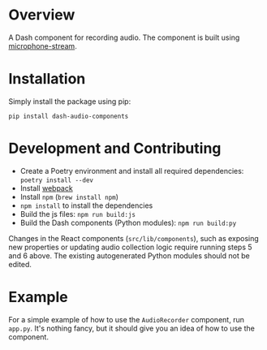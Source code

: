 
# Overview
A Dash component for recording audio. The component is built using [microphone-stream](https://www.npmjs.com/package/microphone-stream).

# Installation
Simply install the package using pip:
```shell
pip install dash-audio-components
```


# Development and Contributing
- Create a Poetry environment and install all required dependencies: `poetry install --dev`
- Install [webpack](https://webpack.js.org/)
- Install `npm` (`brew install npm`)
- `npm install` to install the dependencies
- Build the js files: `npm run build:js`
- Build the Dash components (Python modules): `npm run build:py`

Changes in the React components  (`src/lib/components`), such as exposing new properties or updating audio collection logic require running steps 5 and 6 above. The existing autogenerated Python modules should not be edited.


# Example
For a simple example of how to use the `AudioRecorder` component, run `app.py`. It's nothing fancy, but it should give you an idea of how to use the component.

